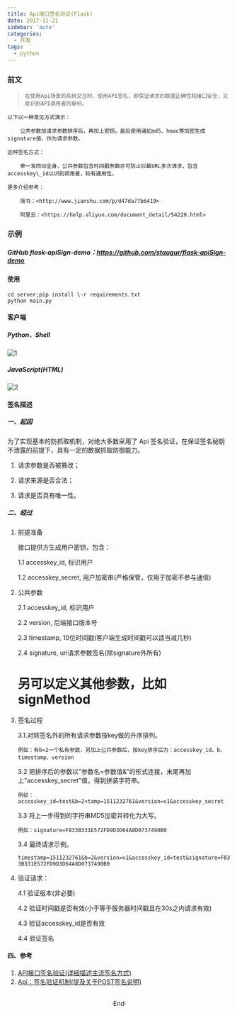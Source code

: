```yaml
---
title: Api接口签名验证(Flask)
date: 2017-11-21
sidebar: 'auto'
categories:
  - 开发
tags:
  - python
---
```


### **前文**

>     在使用Api场景的系统交互时，​使用API签名，即保证请求的数据正确性和接口安全，又能识别API调用者的身份。 

    以下以一种常见方式演示：

        公共参数加请求参数排序后，再加上密钥，最后使用诸如md5、hmac等加密生成signature值，作为请求参数。

    这种签名方式：

        牵一发而动全身，公共参数包含时间戳参数亦可防止拦截URL多次请求，包含accesskey\_id以识别调用者，较有通用性。

    更多介绍参考：

        简书：<http://www.jianshu.com/p/d47da77b6419>

        阿里云：<https://help.aliyun.com/document_detail/54229.html>

### **示例**

##### GitHub flask-apiSign-demo：<https://github.com/staugur/flask-apiSign-demo>

#### 使用

`cd server;pip install \-r requirements.txt`  
`python main.py`

#### 客户端

##### Python、Shell

![1](https://static.saintic.com/EauDouce/blog/201806061955117008.png)  

##### JavaScript\(HTML\)

![2](https://static.saintic.com/EauDouce/blog/201806061955204291.png)  

#### 签名描述

##### 一、起因

  为了实现基本的防抓取机制，对绝大多数采用了 Api 签名验证，在保证签名秘钥不泄露的前提下，具有一定的数据抓取防御能力。

  1. 请求参数是否被篡改；

  2. 请求来源是否合法；

  3. 请求是否具有唯一性。

##### 二、经过

1. 前提准备

    接口提供方生成用户密钥，包含：

    1.1 accesskey\_id, 标识用户

    1.2 accesskey\_secret, 用户加密串\(严格保管，仅用于加密不参与通信\)

2. 公共参数

    2.1 accesskey\_id, 标识用户

    2.2 version, 后端接口版本号

    2.3 timestamp, 10位时间戳\(客户端生成时间戳可以适当减几秒\)

    2.4 signature, uri请求参数签名\(除signature外所有\)

    # 另可以定义其他参数，比如signMethod

3. 签名过程

    3.1.对除签名外的所有请求参数按key做的升序排列。

      `例如：有b=2一个私有参数，另加上公共参数后，按key排序后为：accesskey_id、b、timestamp、version`

    3.2 把排序后的参数以"参数名=参数值\&"的形式连接，末尾再加上"accesskey\_secret"值，得到拼装字符串。

      `例如：accesskey_id=test&b=2×tamp=1511232761&version=v1&accesskey_secret`

    3.3 将上一步得到的字符串MD5加密并转化为大写。

      `例如：signature=F833B331E572FD9D3D64A8D0737490B0`

    3.4 最终请求示例。

      `timestamp=1511232761&b=2&version=v1&accesskey_id=test&signature=F833B331E572FD9D3D64A8D0737490B0`

4. 验证请求：

    4.1 验证版本\(非必要\)

    4.2 验证时间戳是否有效\(小于等于服务器时间戳且在30s之内请求有效\)

    4.3 验证accesskey\_id是否有效

    4.4 验证签名

#### 四、参考

1.  [API接口签名验证\(详细描述主流签名方式\)](http://www.hello1010.com/api-sign)
2.  [Api：签名验证机制\(提及关于POST签名说明\)](https://github.com/Eliacy/YYMiOS/wiki/Api%EF%BC%9A%E7%AD%BE%E5%90%8D%E9%AA%8C%E8%AF%81%E6%9C%BA%E5%88%B6)
<br>

<center>  ·End·  </center>
